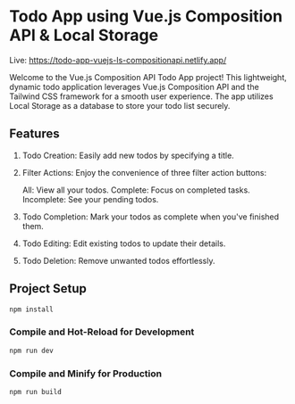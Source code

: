 # Todo App using Vue.js Composition API & Local Storage

Live: https://todo-app-vuejs-ls-compositionapi.netlify.app/

Welcome to the Vue.js Composition API Todo App project! This lightweight, dynamic todo application leverages Vue.js Composition API and the Tailwind CSS framework for a smooth user experience. The app utilizes Local Storage as a database to store your todo list securely.

## Features

1. Todo Creation: Easily add new todos by specifying a title.

2. Filter Actions: Enjoy the convenience of three filter action buttons:

   All: View all your todos.
   Complete: Focus on completed tasks.
   Incomplete: See your pending todos.

3. Todo Completion: Mark your todos as complete when you've finished them.

4. Todo Editing: Edit existing todos to update their details.

5. Todo Deletion: Remove unwanted todos effortlessly.

## Project Setup

```sh
npm install
```

### Compile and Hot-Reload for Development

```sh
npm run dev
```

### Compile and Minify for Production

```sh
npm run build
```
